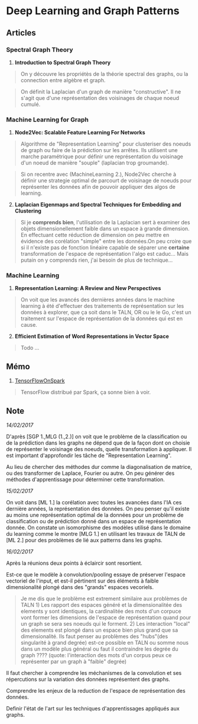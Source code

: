 # Deep Learning and Graph Patterns

## Articles

### Spectral Graph Theory

1. **Introduction to Spectral Graph Theory**

  > On y découvre les propriétès de la théorie spectral des graphs, ou la connection entre algèbre et graph.

  > On définit la Laplacian d'un graph de manière "constructive". Il ne s'agit que d'une représentation des voisinages de chaque noeud cumulé.

### Machine Learning for Graph

1. **Node2Vec: Scalable Feature Learning For Networks**

  > Algorithme de "Representation Learning" pour clusteriser des noeuds de graph ou faire de la prédiction sur les arrêtes. Ils utilisent une marche paramétrique pour définir une représentation du voisinage d'un noeud de manière "souple" (laplacian trop groumande).

  > Si on recentre avec (MachineLearning 2.), Node2Vec cherche à définir une strategie optimal de parcourt de voisinage de noeuds pour représenter les données afin de pouvoir appliquer des algos de learning.

2. **Laplacian Eigenmaps and Spectral Techniques for Embedding and Clustering**

  > Si je **comprends bien**, l'utilisation de la Laplacian sert à examiner des objets dimensionellement faible dans un espace à grande dimension. En effectuant cette réduction de dimension on peu mettre en évidence des corélation "simple" entre les données.On peu croire que si il n'existe pas de fonction linéaire capable de séparer une **certaine** transformation de l'espace de représentation l'algo est caduc...  Mais putain on y comprends rien, j'ai besoin de plus de technique...

### Machine Learning

1. **Representation Learning: A Review and New Perspectives**

  > On voit que les avancés des dernières années dans le machine learning à été d'effectuer des traitements de représentation sur les données à explorer, que ça soit dans le TALN, OR ou le le Go, c'est un traitement sur l'espace de représentation de la données qui est en cause.


2. **Efficient Estimation of Word Representations in Vector Space**

  > Todo ...

## Mémo

1. [TensorFlowOnSpark](https://github.com/yahoo/TensorFlowOnSpark)

  > TensorFlow distribué par Spark, ça sonne bien à voir.

## Note

  _14/02/2017_

  D'après [SGP 1.,MLG (1.,2.)] on voit que le problème de la classification ou de la prédiction dans les graphs ne dépend que de la façon dont on choisie de représenter le voisinage des noeuds, quelle transformation à appliquer. Il est important d'approfondir les tâche de "Representation Learning".

  Au lieu de chercher des méthodes dur comme la diagonalisation de matrice, ou des transformer de Laplace, Fourier ou autre. On peu générer des méthodes d'apprentissage pour déterminer cette transformation.

  _15/02/2017_

  On voit dans [ML 1.] la corélation avec toutes les avancées dans l'IA ces dernière années, la représentation des données. On peu penser qu'il existe au moins une représentation optimal de la données pour un problème de classification ou de prédiction donné dans un espace de représentation donnée. On constate un isomorphisme des modèles utilisé dans le domaine du learning comme le montre [MLG 1.] en utilisant les travaux de TALN de [ML 2.] pour des problèmes de lié aux patterns dans les graphs.

  _16/02/2017_

  Après la réunions deux points à éclaircir sont resortient.

  Est-ce que le modèle à convolution/pooling essaye de préserver l'espace vectoriel de l'input, et est-il pértinent sur des éléments à faible dimensionalité plongé dans des "grands" espaces vecoriels.

  > Je me dis que le problème est extrement similaire aux problèmes de TALN
    1) Les rapport des espaces généré et la dimensionalitée des elements y sont identiques, la cardinalitée des mots d'un corpuce vont former les dimensions de l'espace de représentation quand pour un graph se sera ses noeuds qui le forment.
    2) Les interaction "local" des elements est plongé dans un espace bien plus grand que sa dimensionalité.
    Ils faut penser au problèmes des "hubs"(des singularité à grand degrée) est-ce possible en TALN ou somme nous dans un modèle plus général ou faut il contraindre les degrée du graph ???? (quote: l'interaction des mots d'un corpus peux ce représenter par un graph à "faible" degrée)

  Il faut chercher à comprendre les méchanismes de la convolution et ses répercutions sur la variation des données représentent des graphs.

  Comprendre les enjeux de la reduction de l'espace de représentation des données.

  Definir l'état de l'art sur les techniques d'apprentissages appliqués aux graphs.
